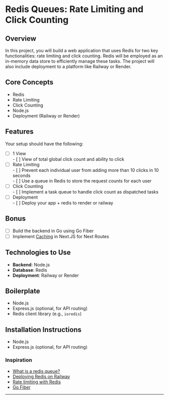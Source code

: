 # **Redis Queues: Rate Limiting and Click Counting**

## Overview

In this project, you will build a web application that uses Redis for two key functionalities: rate limiting and click counting. Redis will be employed as an in-memory data store to efficiently manage these tasks. The project will also include deployment to a platform like Railway or Render.

## Core Concepts

- Redis  
- Rate Limiting  
- Click Counting  
- Node.js  
- Deployment (Railway or Render)

## Features

Your setup should have the following:

- [ ] 1 View  
      - [ ] View of total global click count and ability to click  
- [ ] Rate Limiting  
      - [ ] Prevent each individual user from adding more than 10 clicks in 10 seconds  
      - [ ] Use a queue in Redis to store the request counts for each user  
- [ ] Click Counting  
      - [ ] Implement a task queue to handle click count as dispatched tasks  
- [ ] Deployment  
      - [ ] Deploy your app \+ redis to render or railway

## Bonus

- [ ] Build the backend in Go using Go Fiber  
- [ ] Implement [Caching](https://nextjs.org/docs/app/building-your-application/caching) in Next.JS for Next Routes

## Technologies to Use

- **Backend**: Node.js  
- **Database**: Redis  
- **Deployment**: Railway or Render

## Boilerplate

- Node.js  
- Express.js (optional, for API routing)  
- Redis client library (e.g., `ioredis`)

## Installation Instructions

- Node.js  
- Express.js (optional, for API routing)

### **Inspiration**

- [What is a redis queue?](https://redis.io/glossary/redis-queue/)  
- [Deploying Redis on Railway](https://docs.railway.app/guides/redis)  
- [Rate limiting with Redis](https://medium.com/@SaiRahulAkarapu/rate-limiting-algorithms-using-redis-eb4427b47e33)  
- [Go Fiber](https://github.com/gofiber/fiber)

---
